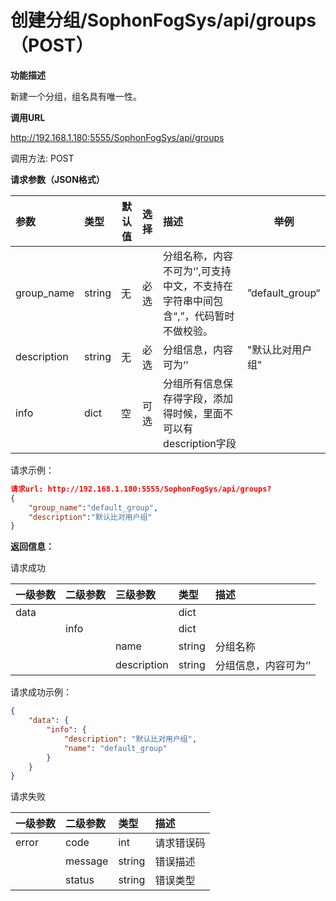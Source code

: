 # 创建分组/SophonFogSys/api/groups（POST）

**功能描述**

新建一个分组，组名具有唯一性。

**调用URL**

http://192.168.1.180:5555/SophonFogSys/api/groups

调用方法: POST

**请求参数（JSON格式）**

| 参数        | 类型   |   默认值   | 选择 | 描述                                                         |   举例   |
| :---------- | :----- | ----------------------------------- | :--- | :----------------------------------------------------------- | --------------------------------- |
| group_name  | string | 无                                  | 必选 | 分组名称，内容不可为‘’,可支持中文，不支持在字符串中间包含“,”，代码暂时不做校验。 | ”default_group“                   |
| description | string | 无                                  | 必选 | 分组信息，内容可为‘’                                         | "默认比对用户组"                  |
| info        | dict   | 空                                  | 可选 | 分组所有信息保存得字段，添加得时候，里面不可以有description字段 |                                   |

请求示例：

```json
请求url: http://192.168.1.180:5555/SophonFogSys/api/groups?
{
	"group_name":"default_group",
	"description":"默认比对用户组"
}
```

**返回信息：**

请求成功

| 一级参数 | 二级参数 | 三级参数    | 类型   | 描述                 |
| :------- | :------- | :---------- | :----- | :------------------- |
| data     |          |             | dict   |                      |
|          | info     |             | dict   |                      |
|          |          | name        | string | 分组名称             |
|          |          | description | string | 分组信息，内容可为‘’ |

请求成功示例：

```json
{
    "data": {
        "info": {
            "description": "默认比对用户组",
            "name": "default_group"
        }
    }
}
```

请求失败

| 一级参数 | 二级参数 | 类型   | 描述       |
| :------- | :------- | :----- | :--------- |
| error    | code     | int    | 请求错误码 |
|          | message  | string | 错误描述   |
|          | status   | string | 错误类型   |
